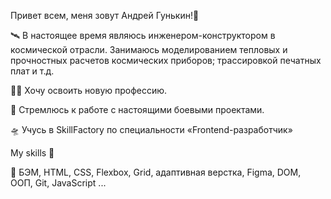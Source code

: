 Привет всем, меня зовут Андрей Гунькин!👋

🛰️ В настоящее время являюсь инженером-конструктором в космической отрасли. Занимаюсь моделированием тепловых и прочностных расчетов космических приборов; трассировкой печатных плат и т.д.

👨‍🎓 Хочу освоить новую профессию.

🎯 Стремлюсь к работе с настоящими боевыми проектами.

🛸 Учусь в SkillFactory по специальности «Frontend-разработчик»

My skills 🧰

📌 БЭМ, HTML, CSS, Flexbox, Grid, адаптивная верстка, Figma, DOM, ООП, Git, JavaScript ...
